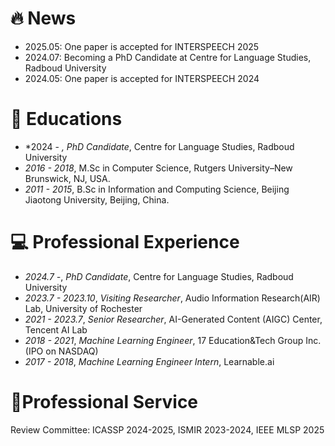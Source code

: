 # 🔥 News
- 2025.05: One paper is accepted for INTERSPEECH 2025
- 2024.07: Becoming a PhD Candidate at Centre for Language Studies, Radboud University
- 2024.05: One paper is accepted for INTERSPEECH 2024


# 📖 Educations
- *2024 - *, PhD Candidate*, Centre for Language Studies, Radboud University
- *2016 - 2018*, M.Sc in Computer Science, Rutgers University–New Brunswick, NJ, USA.
- *2011 - 2015*, B.Sc in Information and Computing Science, Beijing Jiaotong University, Beijing, China.

# 💻 Professional Experience
- *2024.7 -*, *PhD Candidate*, Centre for Language Studies, Radboud University 
- *2023.7 - 2023.10*, *Visiting Researcher*, Audio Information Research(AIR) Lab, University of Rochester
- *2021 - 2023.7*, *Senior Researcher*, AI-Generated Content (AIGC) Center, Tencent AI Lab
- *2018 - 2021*, *Machine Learning Engineer*, 17 Education&Tech Group Inc. (IPO on NASDAQ)
- *2017 - 2018*, *Machine Learning Engineer Intern*, Learnable.ai

[//]: # (- *2017 - 2018*, *Machine Learning Engineer Intern &#40;Supervisor: [Jeremiah Zhe Liu]&#40;https://scholar.google.com/citations?user=9jrmcG4AAAAJ&hl=en/&#41;&#41;*, Learnable.ai &#40;originating from **Harvard Innovation Lab**.&#41;)

# 📄Professional Service
Review Committee: ICASSP 2024-2025, ISMIR 2023-2024, IEEE MLSP 2025




